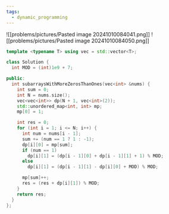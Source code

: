 ```yaml
---
tags:
  - dynamic_programming
---
```

![[problems/pictures/Pasted image 20241010084041.png]]
![[problems/pictures/Pasted image 20241010084050.png]]


```c++
template <typename T> using vec = std::vector<T>;

class Solution {
  int MOD = (int)1e9 + 7;

public:
  int subarraysWithMoreZerosThanOnes(vec<int> &nums) {
    int sum = 0;
    int N = nums.size();
    vec<vec<int>> dp(N + 1, vec<int>(2));
    std::unordered_map<int, int> mp;
    mp[0] = 1;

    int res = 0;
    for (int i = 1; i <= N; i++) {
      int num = nums[i - 1];
      sum += (num == 1 ? 1 : -1);
      dp[i][0] = mp[sum];
      if (num == 1)
        dp[i][1] = (dp[i - 1][0] + dp[i - 1][1] + 1) % MOD;
      else
        dp[i][1] = (dp[i - 1][1] - dp[i][0] + MOD) % MOD;

      mp[sum]++;
      res = (res + dp[i][1]) % MOD;
    }
    return res;
  }
};
```